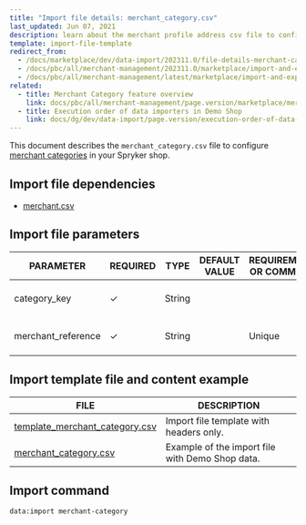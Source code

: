 ```yaml
---
title: "Import file details: merchant_category.csv"
last_updated: Jun 07, 2021
description: learn about the merchant profile address csv file to configure merchant profile addresses in your Spryker B2B shop.
template: import-file-template
redirect_from:
  - /docs/marketplace/dev/data-import/202311.0/file-details-merchant-category.csv.html
  - /docs/pbc/all/merchant-management/202311.0/marketplace/import-and-export-data/file-details-merchant-category.csv.html
  - /docs/pbc/all/merchant-management/latest/marketplace/import-and-export-data/import-file-details-merchant-category.csv.html
related:
  - title: Merchant Category feature overview
    link: docs/pbc/all/merchant-management/page.version/marketplace/merchant-category-feature-overview.html
  - title: Execution order of data importers in Demo Shop
    link: docs/dg/dev/data-import/page.version/execution-order-of-data-importers.html
---
```


This document describes the `merchant_category.csv` file to configure [merchant categories](/docs/pbc/all/merchant-management/{{site.version}}/marketplace/merchant-opening-hours-feature-overview.html) in your Spryker shop.

## Import file dependencies

- [merchant.csv](/docs/pbc/all/merchant-management/{{site.version}}/marketplace/import-and-export-data/import-file-details-merchant.csv.html)

## Import file parameters

| PARAMETER      | REQUIRED | TYPE | DEFAULT VALUE | REQUIREMENTS OR COMMENTS | DESCRIPTION      |
| -------------- | ----------- | ------- | ------------- | -------------------- | ------------------------------- |
| category_key       | &check;             | String   |                   |                              | Category key to assign the merchant to.   |
| merchant_reference | &check;             | String   |                   | Unique                       | Identifier of the merchant in the system. |


## Import template file and content example

| FILE       | DESCRIPTION     |
| ---------------------------------- | --------------------------- |
| [template_merchant_category.csv](https://spryker.s3.eu-central-1.amazonaws.com/docs/Developer+Guide/Back-End/Data+Manipulation/Data+Ingestion/Data+Import/Data+Import+Categories/Marketplace+setup/template_merchant_category.csv) | Import file template with headers only.         |
| [merchant_category.csv](https://spryker.s3.eu-central-1.amazonaws.com/docs/Developer+Guide/Back-End/Data+Manipulation/Data+Ingestion/Data+Import/Data+Import+Categories/Marketplace+setup/merchant_category.csv) | Example of the import file with Demo Shop data. |


## Import command

```bash
data:import merchant-category
```
